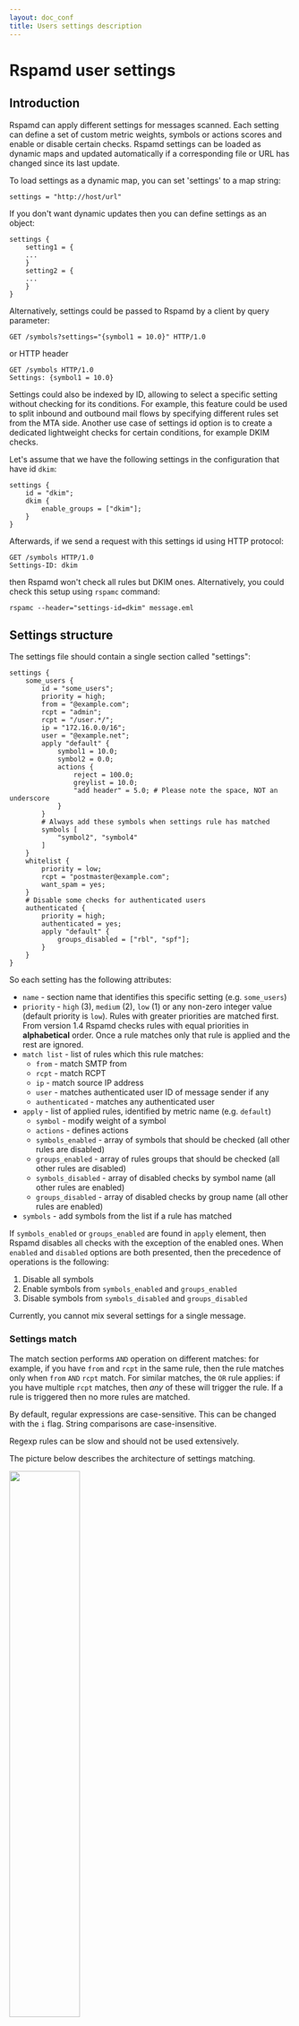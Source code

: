```yaml
---
layout: doc_conf
title: Users settings description
---
```

# Rspamd user settings

## Introduction

Rspamd can apply different settings for messages scanned. Each setting can define a set of custom metric weights, symbols or actions scores and enable or disable certain checks. Rspamd settings can be loaded as dynamic maps and updated automatically if a corresponding file or URL has changed since its last update.

To load settings as a dynamic map, you can set 'settings' to a map string:

~~~ucl
settings = "http://host/url"
~~~

If you don't want dynamic updates then you can define settings as an object:

~~~ucl
settings {
	setting1 = {
	...
	}
	setting2 = {
	...
	}
}
~~~

Alternatively, settings could be passed to Rspamd by a client by query parameter:

~~~
GET /symbols?settings="{symbol1 = 10.0}" HTTP/1.0
~~~

or HTTP header

~~~
GET /symbols HTTP/1.0
Settings: {symbol1 = 10.0}
~~~

Settings could also be indexed by ID, allowing to select a specific setting without checking for its conditions. For example, this feature could be used to split inbound and outbound mail flows by specifying different rules set from the MTA side. Another use case of settings id option is to create a dedicated lightweight checks for certain conditions, for example DKIM checks.

Let's assume that we have the following settings in the configuration that have id `dkim`:

~~~ucl
settings {
	id = "dkim";
	dkim {
		enable_groups = ["dkim"];
	}
}
~~~

Afterwards, if we send a request with this settings id using HTTP protocol:

~~~
GET /symbols HTTP/1.0
Settings-ID: dkim
~~~

then Rspamd won't check all rules but DKIM ones. Alternatively, you could check this setup using `rspamc` command:

~~~
rspamc --header="settings-id=dkim" message.eml
~~~

## Settings structure

The settings file should contain a single section called "settings":

~~~ucl
settings {
	some_users {
		id = "some_users";
		priority = high;
		from = "@example.com";
		rcpt = "admin";
		rcpt = "/user.*/";
		ip = "172.16.0.0/16";
		user = "@example.net";
		apply "default" {
			symbol1 = 10.0;
			symbol2 = 0.0;
			actions {
				reject = 100.0;
				greylist = 10.0;
				"add header" = 5.0; # Please note the space, NOT an underscore
			}
		}
		# Always add these symbols when settings rule has matched
		symbols [
			"symbol2", "symbol4"
		]
	}
	whitelist {
		priority = low;
		rcpt = "postmaster@example.com";
		want_spam = yes;
	}
	# Disable some checks for authenticated users
	authenticated {
		priority = high;
		authenticated = yes;
		apply "default" {
			groups_disabled = ["rbl", "spf"];
		}
	}
}
~~~

So each setting has the following attributes:

- `name` - section name that identifies this specific setting (e.g. `some_users`)
- `priority` - `high` (3), `medium` (2), `low` (1) or any non-zero integer value (default priority is `low`). Rules with greater priorities are matched first. From version 1.4 Rspamd checks rules with equal priorities in **alphabetical** order. Once a rule matches only that rule is applied and the rest are ignored.
- `match list` - list of rules which this rule matches:
	+ `from` - match SMTP from
	+ `rcpt` - match RCPT
	+ `ip` - match source IP address
	+ `user` - matches authenticated user ID of message sender if any
	+ `authenticated` - matches any authenticated user
- `apply` - list of applied rules, identified by metric name (e.g. `default`)
	+ `symbol` - modify weight of a symbol
	+ `actions` - defines actions
	+ `symbols_enabled` - array of symbols that should be checked (all other rules are disabled)
	+ `groups_enabled` - array of rules groups that should be checked (all other rules are disabled)
	+ `symbols_disabled` - array of disabled checks by symbol name (all other rules are enabled)
	+ `groups_disabled` - array of disabled checks by group name (all other rules are enabled)
- `symbols` - add symbols from the list if a rule has matched

If `symbols_enabled` or `groups_enabled` are found in `apply` element, then Rspamd disables all checks with the exception of the enabled ones. When `enabled` and `disabled` options are both presented, then the precedence of operations is the following:

1. Disable all symbols
2. Enable symbols from `symbols_enabled` and `groups_enabled`
3. Disable symbols from `symbols_disabled` and `groups_disabled`

Currently, you cannot mix several settings for a single message.

### Settings match

The match section performs `AND` operation on different matches: for example, if you have `from` and `rcpt` in the same rule, then the rule matches only when `from` `AND` `rcpt` match. For similar matches, the `OR` rule applies: if you have multiple `rcpt` matches, then *any* of these will trigger the rule. If a rule is triggered then no more rules are matched.

By default, regular expressions are case-sensitive. This can be changed with the `i` flag. String comparisons are case-insensitive.

Regexp rules can be slow and should not be used extensively.

The picture below describes the architecture of settings matching.

<img class="img-responsive" width="50%" src="{{ site.baseurl }}/img/settings.png">
